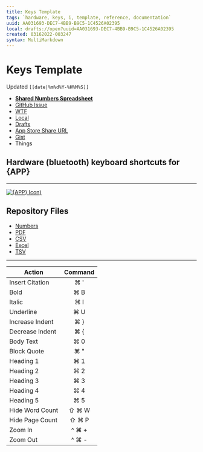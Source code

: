 ```yaml
---
title: Keys Template
tags: `hardware, keys, i, template, reference, documentation`
uuid: AA031693-DEC7-4BB9-B9C5-1C4526A02395
local: drafts://open?uuid=AA031693-DEC7-4BB9-B9C5-1C4526A02395
created: 03162022-003247
syntax: MultiMarkdown
---
```

 # Keys Template 
Updated `[[date|%m%d%Y-%H%M%S]]`

- [**Shared Numbers Spreadsheet**](https://www.icloud.com/numbers/)
- [GitHub Issue](https://github.com/ExtraKeys/keys/issues/<|>)
- [WTF](https://davidblue.wtf/drafts/[[uuid]].html)
- [Local](shareddocuments:///private/var/mobile/Library/Mobile%20Documents/com~apple~CloudDocs/Written/[[uuid]].md)
- [Drafts](drafts://open?uuid=[[uuid]])
- [App Store Share URL](https://apps.apple.com/us/app/)
- [Gist](https://gist.github.com/extratone/)
- Things

## Hardware (bluetooth) keyboard shortcuts for {APP}

---

[![{APP} Icon](https://github.com/ExtraKeys/keys/raw/main/images/{APP}.png/raw?=true))](https://github.com/ExtraKeys/keys/issues/<|>)

<script src=""></script>

## Repository Files

- [Numbers](https://github.com/ExtraKeys/keys/blob/main/{APP}/{APP}KeyboardShortcuts.numbers)
- [PDF](https://github.com/ExtraKeys/keys/blob/main/essayist/{APP}.pdf)
- [CSV](https://github.com/ExtraKeys/keys/blob/main/essayist/{APP}.csv)
- [Excel](https://github.com/ExtraKeys/keys/blob/main/essayist/{APP}.xlsx)
- [TSV](https://github.com/ExtraKeys/keys/blob/main/essayist/{APP}.tsv)

---

| Action          | Command |
|-----------------|:-------:|
| Insert Citation | ⌘ '     |
| Bold            | ⌘ B     |
| Italic          | ⌘ I     |
| Underline       | ⌘ U     |
| Increase Indent | ⌘ }     |
| Decrease Indent | ⌘ {     |
| Body Text       | ⌘ 0     |
| Block Quote     | ⌘ "     |
| Heading 1       | ⌘ 1     |
| Heading 2       | ⌘ 2     |
| Heading 3       | ⌘ 3     |
| Heading 4       | ⌘ 4     |
| Heading 5       | ⌘ 5     |
| Hide Word Count | ⇧ ⌘ W   |
| Hide Page Count | ⇧ ⌘ P   |
| Zoom In         | ^ ⌘ +   |
| Zoom Out        | ^ ⌘ -   |